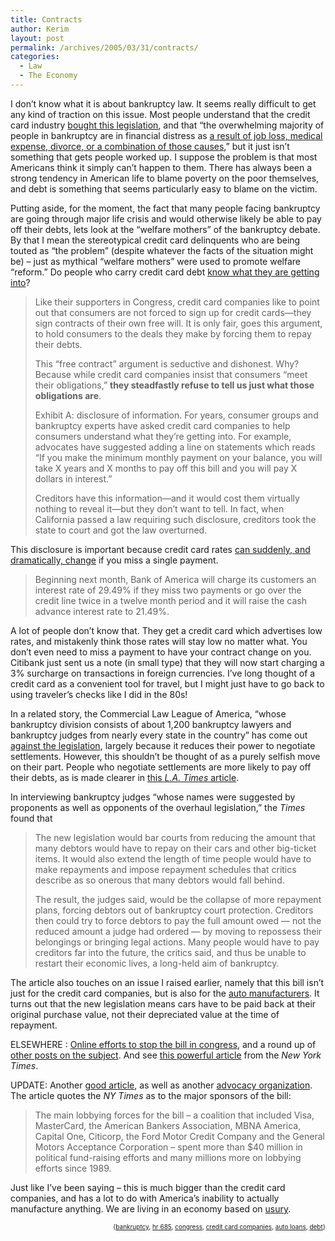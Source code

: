 ```yaml
---
title: Contracts
author: Kerim
layout: post
permalink: /archives/2005/03/31/contracts/
categories:
  - Law
  - The Economy
---
```

I don&#8217;t know what it is about bankruptcy law. It seems really difficult to get any kind of traction on this issue. Most people understand that the credit card industry <a href="http://test.oxus.net/archives/2005/03/21/finance/" onclick="_gaq.push(['_trackEvent', 'outbound-article', 'http://test.oxus.net/archives/2005/03/21/finance/', 'bought this legislation']);" >bought this legislation</a>, and that &#8220;the overwhelming majority of people in bankruptcy are in financial distress as <a href="http://test.oxus.net/index.php?s=bankruptcy&#038;submit=Search" onclick="_gaq.push(['_trackEvent', 'outbound-article', 'http://test.oxus.net/index.php?s=bankruptcy&submit=Search', 'a result of job loss, medical expense, divorce, or a combination of those causes']);" >a result of job loss, medical expense, divorce, or a combination of those causes</a>,&#8221; but it just isn&#8217;t something that gets people worked up. I suppose the problem is that most Americans think it simply can&#8217;t happen to them. There has always been a strong tendency in American life to blame poverty on the poor themselves, and debt is something that seems particularly easy to blame on the victim.

Putting aside, for the moment, the fact that many people facing bankruptcy are going through major life crisis and would otherwise likely be able to pay off their debts, lets look at the &#8220;welfare mothers&#8221; of the bankruptcy debate. By that I mean the stereotypical credit card delinquents who are being touted as &#8220;the problem&#8221; (despite whatever the facts of the situation might be) &#8211; just as mythical &#8220;welfare mothers&#8221; were used to promote welfare &#8220;reform.&#8221; Do people who carry credit card debt <a href="http://www.talkingpointsmemo.com/bankruptcy/archives/2005/03/index.php#005265" onclick="_gaq.push(['_trackEvent', 'outbound-article', 'http://www.talkingpointsmemo.com/bankruptcy/archives/2005/03/index.php#005265', 'know what they are getting into']);" >know what they are getting into</a>?

> Like their supporters in Congress, credit card companies like to point out that consumers are not forced to sign up for credit cards—they sign contracts of their own free will. It is only fair, goes this argument, to hold consumers to the deals they make by forcing them to repay their debts.
> 
> This “free contract” argument is seductive and dishonest. Why? Because while credit card companies insist that consumers “meet their obligations,” **they steadfastly refuse to tell us just what those obligations are**.
> 
> Exhibit A: disclosure of information. For years, consumer groups and bankruptcy experts have asked credit card companies to help consumers understand what they’re getting into. For example, advocates have suggested adding a line on statements which reads “If you make the minimum monthly payment on your balance, you will take X years and X months to pay off this bill and you will pay X dollars in interest.”
> 
> Creditors have this information—and it would cost them virtually nothing to reveal it—but they don’t want to tell. In fact, when California passed a law requiring such disclosure, creditors took the state to court and got the law overturned.

This disclosure is important because credit card rates <a href="http://www.talkingpointsmemo.com/bankruptcy/archives/2005/03/index.php#005223" onclick="_gaq.push(['_trackEvent', 'outbound-article', 'http://www.talkingpointsmemo.com/bankruptcy/archives/2005/03/index.php#005223', 'can suddenly, and dramatically, change']);" >can suddenly, and dramatically, change</a> if you miss a single payment.

> Beginning next month, Bank of America will charge its customers an interest rate of 29.49% if they miss two payments or go over the credit line twice in a twelve month period and it will raise the cash advance interest rate to 21.49%.

A lot of people don&#8217;t know that. They get a credit card which advertises low rates, and mistakenly think those rates will stay low no matter what. You don&#8217;t even need to miss a payment to have your contract change on you. Citibank just sent us a note (in small type) that they will now start charging a 3% surcharge on transactions in foreign currencies. I&#8217;ve long thought of a credit card as a convenient tool for travel, but I might just have to go back to using traveler&#8217;s checks like I did in the 80s!

In a related story, the Commercial Law League of America, &#8220;whose bankruptcy division consists of about 1,200 bankruptcy lawyers and bankruptcy judges from nearly every state in the country&#8221; has come out <a href="http://news.findlaw.com/andrews/bf/bnk/20050324/20050324cll.html" onclick="_gaq.push(['_trackEvent', 'outbound-article', 'http://news.findlaw.com/andrews/bf/bnk/20050324/20050324cll.html', 'against the legislation']);" >against the legislation</a>, largely because it reduces their power to negotiate settlements. However, this shouldn&#8217;t be thought of as a purely selfish move on their part. People who negotiate settlements are more likely to pay off their debts, as is made clearer in <a href="http://www.latimes.com/news/nationworld/nation/la-na-bankrupt29mar29,0,7170341,print.story?coll=la-home-headlines" onclick="_gaq.push(['_trackEvent', 'outbound-article', 'http://www.latimes.com/news/nationworld/nation/la-na-bankrupt29mar29,0,7170341,print.story?coll=la-home-headlines', 'this L.A. Times article']);" >this <em>L.A. Times</em> article</a>.

In interviewing bankruptcy judges &#8220;whose names were suggested by proponents as well as opponents of the overhaul legislation,&#8221; the *Times* found that

> The new legislation would bar courts from reducing the amount that many debtors would have to repay on their cars and other big-ticket items. It would also extend the length of time people would have to make repayments and impose repayment schedules that critics describe as so onerous that many debtors would fall behind.
> 
> The result, the judges said, would be the collapse of more repayment plans, forcing debtors out of bankruptcy court protection. Creditors then could try to force debtors to pay the full amount owed — not the reduced amount a judge had ordered — by moving to repossess their belongings or bringing legal actions. Many people would have to pay creditors far into the future, the critics said, and thus be unable to restart their economic lives, a long-held aim of bankruptcy.

The article also touches on an issue I raised earlier, namely that this bill isn&#8217;t just for the credit card companies, but is also for the <a href="http://test.oxus.net/archives/2005/03/09/usury/" onclick="_gaq.push(['_trackEvent', 'outbound-article', 'http://test.oxus.net/archives/2005/03/09/usury/', 'auto manufacturers']);" >auto manufacturers</a>. It turns out that the new legislation means cars have to be paid back at their original purchase value, not their depreciated value at the time of repayment.

ELSEWHERE : <a href="http://test.oxus.net/archives/2005/03/11/bankruptcy-bill-update/" onclick="_gaq.push(['_trackEvent', 'outbound-article', 'http://test.oxus.net/archives/2005/03/11/bankruptcy-bill-update/', 'Online efforts to stop the bill in congress']);" >Online efforts to stop the bill in congress</a>, and a round up of <a href="http://test.oxus.net/archives/2005/03/09/bankruptcy-roundup/" onclick="_gaq.push(['_trackEvent', 'outbound-article', 'http://test.oxus.net/archives/2005/03/09/bankruptcy-roundup/', 'other posts on the subject']);" >other posts on the subject</a>. And see <a href="http://www.nytimes.com/2005/03/27/magazine/27WWLN.html?ex=1269579600&#038;en=9ddae846f6234a5c&#038;ei=5090&#038;partner=rssuserland" onclick="_gaq.push(['_trackEvent', 'outbound-article', 'http://www.nytimes.com/2005/03/27/magazine/27WWLN.html?ex=1269579600&en=9ddae846f6234a5c&ei=5090&partner=rssuserland', 'this powerful article']);" >this powerful article</a> from the *New York Times*.

UPDATE: Another <a href="http://www.blackcommentator.com/132/132_guest_bankruptcy_bill.html" onclick="_gaq.push(['_trackEvent', 'outbound-article', 'http://www.blackcommentator.com/132/132_guest_bankruptcy_bill.html', 'good article']);" >good article</a>, as well as another <a href="http://elandslide.org/elandslide/index.cfm?campaign=debt" onclick="_gaq.push(['_trackEvent', 'outbound-article', 'http://elandslide.org/elandslide/index.cfm?campaign=debt', 'advocacy organization']);" >advocacy organization</a>. The article quotes the *NY Times* as to the major sponsors of the bill:

> The main lobbying forces for the bill – a coalition that included Visa, MasterCard, the American Bankers Association, MBNA America, Capital One, Citicorp, the Ford Motor Credit Company and the General Motors Acceptance Corporation – spent more than $40 million in political fund-raising efforts and many millions more on lobbying efforts since 1989.

Just like I&#8217;ve been saying &#8211; this is much bigger than the credit card companies, and has a lot to do with America&#8217;s inability to actually manufacture anything. We are living in an economy based on <a href="http://test.oxus.net/archives/2005/03/09/usury/" onclick="_gaq.push(['_trackEvent', 'outbound-article', 'http://test.oxus.net/archives/2005/03/09/usury/', 'usury']);" >usury</a>.

<div style="text-align:right;">
  <span style="font-size:x-small;">{<a href="http://technorati.com/tag/bankruptcy" onclick="_gaq.push(['_trackEvent', 'outbound-article', 'http://technorati.com/tag/bankruptcy', 'bankruptcy']);"  rel="tag">bankruptcy</a>, <a href="http://technorati.com/tag/hr 685" onclick="_gaq.push(['_trackEvent', 'outbound-article', 'http://technorati.com/tag/hr 685', 'hr 685']);"  rel="tag">hr 685</a>, <a href="http://technorati.com/tag/congress" onclick="_gaq.push(['_trackEvent', 'outbound-article', 'http://technorati.com/tag/congress', 'congress']);"  rel="tag">congress</a>, <a href="http://technorati.com/tag/credit card companies" onclick="_gaq.push(['_trackEvent', 'outbound-article', 'http://technorati.com/tag/credit card companies', 'credit card companies']);"  rel="tag">credit card companies</a>, <a href="http://technorati.com/tag/auto loans" onclick="_gaq.push(['_trackEvent', 'outbound-article', 'http://technorati.com/tag/auto loans', 'auto loans']);"  rel="tag">auto loans</a>, <a href="http://technorati.com/tag/debt" onclick="_gaq.push(['_trackEvent', 'outbound-article', 'http://technorati.com/tag/debt', 'debt']);"  rel="tag">debt</a>}</span>


